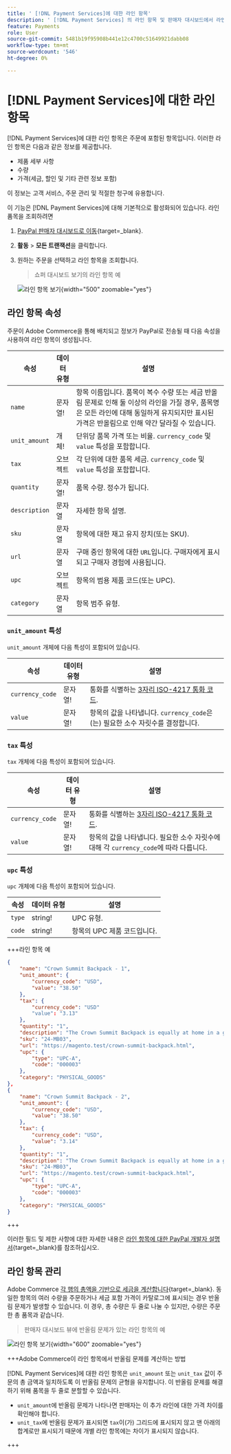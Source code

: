 ```yaml
---
title: ' [!DNL Payment Services]에 대한 라인 항목'
description: ' [!DNL Payment Services] 의 라인 항목 및 판매자 대시보드에서 라인 항목을 보는 방법에 대해 알아봅니다.'
feature: Payments
role: User
source-git-commit: 5481b19f95908b441e12c4700c51649921dabb08
workflow-type: tm+mt
source-wordcount: '546'
ht-degree: 0%

---
```



# [!DNL Payment Services]에 대한 라인 항목

[!DNL Payment Services]에 대한 라인 항목은 주문에 포함된 항목입니다. 이러한 라인 항목은 다음과 같은 정보를 제공합니다.

* 제품 세부 사항
* 수량
* 가격(세금, 할인 및 기타 관련 정보 포함)

이 정보는 고객 서비스, 주문 관리 및 적절한 청구에 유용합니다.

이 기능은 [!DNL Payment Services]에 대해 기본적으로 활성화되어 있습니다. 라인 품목을 조회하려면

1. [PayPal 판매자 대시보드로 이동](https://www.paypal.com/merchant/){target=_blank}.

1. **활동** > **모든 트랜잭션**&#x200B;을 클릭합니다.

1. 원하는 주문을 선택하고 라인 항목을 조회합니다.

   > 쇼퍼 대시보드 보기의 라인 항목 예

   ![라인 항목 보기](assets/paypal-shopper-dashboard-line-items-view.png){width="500" zoomable="yes"}

## 라인 항목 속성

주문이 Adobe Commerce을 통해 배치되고 정보가 PayPal로 전송될 때 다음 속성을 사용하여 라인 항목이 생성됩니다.

| 속성 | 데이터 유형 | 설명 |
| --- | --- | --- |
| `name` | 문자열! | 항목 이름입니다. 품목이 복수 수량 또는 세금 반올림 문제로 인해 둘 이상의 라인을 가질 경우, 품목명은 모든 라인에 대해 동일하게 유지되지만 표시된 가격은 반올림으로 인해 약간 달라질 수 있습니다. |
| `unit_amount` | 개체! | 단위당 품목 가격 또는 비율. `currency_code` 및 `value` 특성을 포함합니다. |
| `tax` | 오브젝트 | 각 단위에 대한 품목 세금. `currency_code` 및 `value` 특성을 포함합니다. |
| `quantity` | 문자열! | 품목 수량. 정수가 됩니다. |
| `description` | 문자열 | 자세한 항목 설명. |
| `sku` | 문자열 | 항목에 대한 재고 유지 장치(또는 SKU). |
| `url` | 문자열 | 구매 중인 항목에 대한 `URL`입니다. 구매자에게 표시되고 구매자 경험에 사용됩니다. |
| `upc` | 오브젝트 | 항목의 범용 제품 코드(또는 UPC). |
| `category` | 문자열 | 항목 범주 유형. |

### `unit_amount` 특성

`unit_amount` 개체에 다음 특성이 포함되어 있습니다.

| 속성 | 데이터 유형 | 설명 |
| --- | --- | --- |
| `currency_code` | 문자열! | 통화를 식별하는 [3자리 ISO-4217 통화 코드](https://developer.paypal.com/api/rest/reference/currency-codes/). |
| `value` | 문자열! | 항목의 값을 나타냅니다. `currency_code`은(는) 필요한 소수 자릿수를 결정합니다. |

### `tax` 특성

`tax` 개체에 다음 특성이 포함되어 있습니다.

| 속성 | 데이터 유형 | 설명 |
| --- | --- | --- |
| `currency_code` | 문자열! | 통화를 식별하는 [3자리 ISO-4217 통화 코드](https://developer.paypal.com/api/rest/reference/currency-codes/). |
| `value` | 문자열! | 항목의 값을 나타냅니다. 필요한 소수 자릿수에 대해 각 `currency_code`에 따라 다릅니다. |

### `upc` 특성

`upc` 개체에 다음 특성이 포함되어 있습니다.

| 속성 | 데이터 유형 | 설명 |
| --- | --- | --- |
| `type` | string! | UPC 유형. |
| `code` | string! | 항목의 UPC 제품 코드입니다. |

+++라인 항목 예

```json
{
    "name": "Crown Summit Backpack - 1",
    "unit_amount": {
        "currency_code": "USD",
        "value": "38.50"
    },
    "tax": {
        "currency_code": "USD"
        "value": "3.13"
    },
    "quantity": "1",
    "description": "The Crown Summit Backpack is equally at home in a gym locker, study cube or a pup tent, so be sure yours is packed with books,",
    "sku": "24-MB03",
    "url": "https://magento.test/crown-summit-backpack.html",
    "upc": {
        "type": "UPC-A",
        "code": "000003"
    },
    "category": "PHYSICAL_GOODS"
},
{
    "name": "Crown Summit Backpack - 2",
    "unit_amount": {
        "currency_code": "USD",
        "value": "38.50"
    },
    "tax": {
        "currency_code": "USD",
        "value": "3.14"
    },
    "quantity": "1",
    "description": "The Crown Summit Backpack is equally at home in a gym locker, study cube or a pup tent, so be sure yours is packed with books,",
    "sku": "24-MB03",
    "url": "https://magento.test/crown-summit-backpack.html",
    "upc": {
        "type": "UPC-A",
        "code": "000003"
    },
    "category": "PHYSICAL_GOODS"
}
```

+++

이러한 필드 및 제한 사항에 대한 자세한 내용은 [라인 항목에 대한 PayPal 개발자 설명서](https://developer.paypal.com/docs/api/orders/v2/#definition-line_item){target=_blank}를 참조하십시오.

## 라인 항목 관리

Adobe Commerce [각 행의 총액을 기반으로 세금을 계산합니다](https://experienceleague.adobe.com/en/docs/commerce-admin/stores-sales/site-store/taxes/taxes#warning-messages){target=_blank}. 동일한 항목의 여러 수량을 주문하거나 세금 포함 가격이 카탈로그에 표시되는 경우 반올림 문제가 발생할 수 있습니다. 이 경우, 총 수량은 두 줄로 나눌 수 있지만, 수량은 주문한 총 품목과 같습니다.

> 판매자 대시보드 뷰에 반올림 문제가 있는 라인 항목의 예

![라인 항목 보기](assets/line-items-example.png){width="600" zoomable="yes"}

+++Adobe Commerce이 라인 항목에서 반올림 문제를 계산하는 방법

[!DNL Payment Services]에 대한 라인 항목은 `unit_amount` 또는 `unit_tax` 값이 주문의 총 금액과 일치하도록 이 반올림 문제의 균형을 유지합니다. 이 반올림 문제를 해결하기 위해 품목을 두 줄로 분할할 수 있습니다.

* `unit_amount`에 반올림 문제가 나타나면 판매자는 이 추가 라인에 대한 가격 차이를 확인해야 합니다.
* `unit_tax`에 반올림 문제가 표시되면 `tax`이(가) 그리드에 표시되지 않고 맨 아래의 합계로만 표시되기 때문에 개별 라인 항목에는 차이가 표시되지 않습니다.

+++
